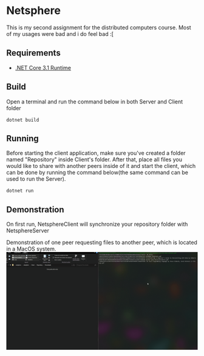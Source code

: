 # Netsphere
This is my second assignment for the distributed computers course.
Most of my usages were bad and i do feel bad :[

## Requirements
- [.NET Core 3.1 Runtime](https://dotnet.microsoft.com/download/dotnet-core/3.1)

## Build
Open a terminal and run the command below in both Server and Client folder
```
dotnet build
```

## Running
Before starting the client application, make sure you've created a folder named "Repository" inside Client's folder. After that, place all files you would like to share with another peers inside of it and start the client, which can be done by running the command below(the same command can be used to run the Server).
```
dotnet run
```

## Demonstration
On first run, NetsphereClient will synchronize your repository folder with NetsphereServer

Demonstration of one peer requesting files to another peer, which is located in a MacOS system.
![Demonstration](Usage.gif)


